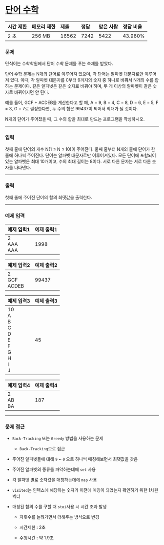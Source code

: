 # [단어 수학](https://www.acmicpc.net/problem/1339)

<div align = center>

| 시간 제한 | 메모리 제한 | 제출  | 정답 | 맞은 사람 | 정답 비율 |
| :-------- | :---------- | :---- | :--- | :-------- | :-------- |
| 2 초      | 256 MB      | 16562 | 7242 | 5422      | 43.960%   |

</div>

### 문제

민식이는 수학학원에서 단어 수학 문제를 푸는 숙제를 받았다.

단어 수학 문제는 N개의 단어로 이루어져 있으며, 각 단어는 알파벳 대문자로만 이루어져 있다. 이때, 각 알파벳 대문자를 0부터 9까지의 숫자 중 하나로 바꿔서 N개의 수를 합하는 문제이다. 같은 알파벳은 같은 숫자로 바꿔야 하며, 두 개 이상의 알파벳이 같은 숫자로 바뀌어지면 안 된다.

예를 들어, GCF + ACDEB를 계산한다고 할 때, A = 9, B = 4, C = 8, D = 6, E = 5, F = 3, G = 7로 결정한다면, 두 수의 합은 99437이 되어서 최대가 될 것이다.

N개의 단어가 주어졌을 때, 그 수의 합을 최대로 만드는 프로그램을 작성하시오.

---

### 입력

첫째 줄에 단어의 개수 N(1 ≤ N ≤ 10)이 주어진다. 둘째 줄부터 N개의 줄에 단어가 한 줄에 하나씩 주어진다. 단어는 알파벳 대문자로만 이루어져있다. 모든 단어에 포함되어 있는 알파벳은 최대 10개이고, 수의 최대 길이는 8이다. 서로 다른 문자는 서로 다른 숫자를 나타낸다.

---

### 출력

첫째 줄에 주어진 단어의 합의 최댓값을 출력한다.

---

### 예제 입력

| 예제 입력1        | 예제 출력1 |
| :---------------- | :--------- |
| 2<br/>AAA<br/>AAA | 1998       |

| 예제 입력2          | 예제 출력2 |
| :------------------ | :--------- |
| 2<br/>GCF<br/>ACDEB | 99437      |

| 예제 입력3                                                     | 예제 출력3 |
| :------------------------------------------------------------- | :--------- |
| 10<br/>A<br/>B<br/>C<br/>D<br/>E<br/>F<br/>G<br/>H<br/>I<br/>J | 45         |

| 예제 입력4      | 예제 출력4 |
| :-------------- | :--------- |
| 2<br/>AB<br/>BA | 187        |

---

### 문제 접근

  - `Back-Tracking` 또는 `Greedy` 방법을 사용하는 문제

    - `Back-Tracking`으로 접근

  - 주어진 알파벳들에 대해 `9` ~ `0` 으로 하나씩 매칭해보면서 최댓값을 찾음

  - 주어진 알파벳의 종류를 파악하는데에 `set` 사용

  - 각 알파벳 별로 숫자값을 매칭하는데에 `map` 사용

  - `visited`는 인덱스에 해당하는 숫자가 이전에 매칭이 되었는지 확인하기 위한 1차원 벡터

  - 매칭된 합의 수를 구할 때 `stoi`사용 시 시간 초과 발생

    - 자릿수를 늘려가면서 더해주는 방식으로 변경

    - 시간제한 : 2초

    - 수행시간 : 약 1.9초